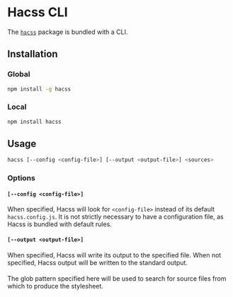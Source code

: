 # Hacss CLI

The [`hacss`](http://npmjs.com/package/hacss) package is bundled with a CLI.

## Installation

### Global
```bash
npm install -g hacss
```
### Local
```bash
npm install hacss
```

## Usage
```bash
hacss [--config <config-file>] [--output <output-file>] <sources>
```

### Options

#### ```[--config <config-file>]```
When specified, Hacss will look for `<config-file>` instead of its default
`hacss.config.js`. It is not strictly necessary to have a configuration file, as
Hacss is bundled with default rules.

#### ```[--output <output-file>]```
When specified, Hacss will write its output to the specified file. When not
specified, Hacss output will be written to the standard output.

#### <sources>
The glob pattern specified here will be used to search for source files from
which to produce the stylesheet.
